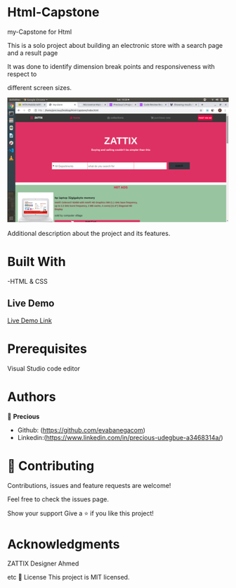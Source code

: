 # Html-Capstone
my-Capstone for Html

This is a solo project about building an electronic store with a search page and a result page

It was done to identify dimension break points and responsiveness with respect to 

different screen sizes.

![screenshot](/images/html-capstone.png)

Additional description about the project and its features.

# Built With

-HTML & CSS

## Live Demo

[Live Demo Link](https://raw.githack.com/evabanegacom/Html-Capstone/store/index.html)

# Prerequisites
Visual Studio code editor

# Authors

👤 **Precious**

- Github: (https://github.com/evabanegacom)
- Linkedin:(https://www.linkedin.com/in/precious-udegbue-a3468314a/)

# 🤝 Contributing
Contributions, issues and feature requests are welcome!

Feel free to check the issues page.

Show your support
Give a ⭐️ if you like this project!

# Acknowledgments

ZATTIX Designer Ahmed

etc
📝 License
This project is MIT licensed.
